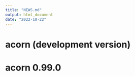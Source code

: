 ```yaml
---
title: "NEWS.md"
output: html_document
date: "2022-10-22"
---
```


# acorn (development version)

# acorn 0.99.0

